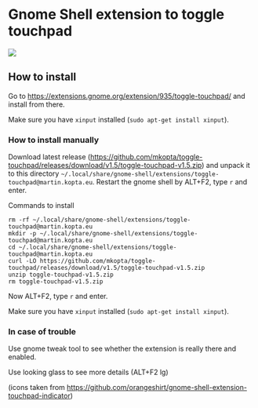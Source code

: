 # Gnome Shell extension to toggle touchpad
![](http://i.imgur.com/px3NfjZ.png)

## How to install

Go to https://extensions.gnome.org/extension/935/toggle-touchpad/ and install from there.

Make sure you have `xinput` installed (`sudo apt-get install xinput`).

### How to install manually

Download latest release (https://github.com/mkopta/toggle-touchpad/releases/download/v1.5/toggle-touchpad-v1.5.zip) and unpack it to this directory `~/.local/share/gnome-shell/extensions/toggle-touchpad@martin.kopta.eu`. Restart the gnome shell by ALT+F2, type `r` and enter.

Commands to install
```
rm -rf ~/.local/share/gnome-shell/extensions/toggle-touchpad@martin.kopta.eu
mkdir -p ~/.local/share/gnome-shell/extensions/toggle-touchpad@martin.kopta.eu
cd ~/.local/share/gnome-shell/extensions/toggle-touchpad@martin.kopta.eu
curl -LO https://github.com/mkopta/toggle-touchpad/releases/download/v1.5/toggle-touchpad-v1.5.zip
unzip toggle-touchpad-v1.5.zip
rm toggle-touchpad-v1.5.zip
```

Now ALT+F2, type `r` and enter.

Make sure you have `xinput` installed (`sudo apt-get install xinput`).

### In case of trouble

Use gnome tweak tool to see whether the extension is really there and enabled.

Use looking glass to see more details (ALT+F2 lg)


(icons taken from https://github.com/orangeshirt/gnome-shell-extension-touchpad-indicator)
